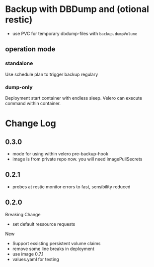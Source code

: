 
# Backup with DBDump and (otional restic)

* use PVC for temporary dbdump-files with `backup.dumpVolume`

## operation mode

### standalone
Use schedule plan to trigger backup regulary

### dump-only
Deployment start container with endless sleep. Velero can execute command within container.

# Change Log

## 0.3.0
* mode for using within velero pre-backup-hook
* image is from private repo now. you will need imagePullSecrets



## 0.2.1
* probes at restic monitor errors to fast, sensibility reduced

## 0.2.0
Breaking Change
* set default ressource requests

New
* Support exsisting  persistent volume claims
* remove some line breaks in deployment
* use image 0.7.1
* values.yaml for testing
